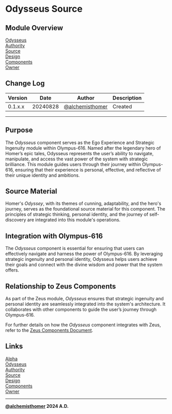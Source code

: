 # Odysseus Source

## Module Overview
[Odysseus](README.md)  
[Authority](../zeus/zeus.components.md)  
[Source](odysseus.source.md)  
[Design](odysseus.design.md)  
[Components](odysseus.components.md)  
[Owner](https://github.com/alchemisthomer)  

## Change Log

| Version   | Date       | Author                                                   | Description   |
|-----------|------------|----------------------------------------------------------|---------------|
| 0.1.x.x   | 20240828   | [@alchemisthomer](https://github.com/alchemisthomer)     | Created       

---

## Purpose

The *Odysseus* component serves as the Ego Experience and Strategic Ingenuity module within Olympus-616. Named after the legendary hero of Homer’s epic tales, Odysseus represents the user’s ability to navigate, manipulate, and access the vast power of the system with strategic brilliance. This module guides users through their journey within Olympus-616, ensuring that their experience is personal, effective, and reflective of their unique identity and ambitions.

## Source Material

Homer's *Odyssey*, with its themes of cunning, adaptability, and the hero's journey, serves as the foundational source material for this component. The principles of strategic thinking, personal identity, and the journey of self-discovery are integrated into this module's operations.

## Integration with Olympus-616

The *Odysseus* component is essential for ensuring that users can effectively navigate and harness the power of Olympus-616. By leveraging strategic ingenuity and personal identity, Odysseus helps users achieve their goals and connect with the divine wisdom and power that the system offers.

## Relationship to Zeus Components

As part of the Zeus module, *Odysseus* ensures that strategic ingenuity and personal identity are seamlessly integrated into the system's architecture. It collaborates with other components to guide the user’s journey through Olympus-616.

For further details on how the *Odysseus* component integrates with Zeus, refer to the [Zeus Components Document](../zeus/zeus.components.md).

## Links
[Alpha](../../README.md)  
[Odysseus](README.md)  
[Authority](https://github.com/alchemisthomer)  
[Source](odysseus.source.md)  
[Design](odysseus.design.md)  
[Components](odysseus.components.md)  
[Owner](https://github.com/alchemisthomer)
***
**[@alchemisthomer](https://github.com/alchemisthomer)
2024 A.D.**
